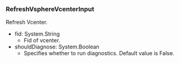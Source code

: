### RefreshVsphereVcenterInput
Refresh Vcenter.

- fid: System.String
  - Fid of vcenter.
- shouldDiagnose: System.Boolean
  - Specifies whether to run diagnostics. Default value is False.
